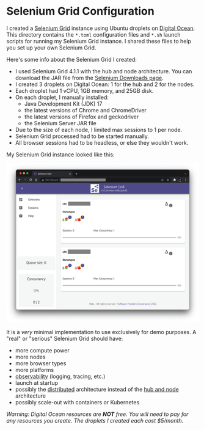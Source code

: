 # Selenium Grid Configuration

I created a [Selenium Grid](https://www.selenium.dev/documentation/grid/)
instance using Ubuntu droplets on [Digital Ocean](https://www.digitalocean.com/).
This directory contains the `*.toml` configuration files
and `*.sh` launch scripts for running my Selenium Grid instance.
I shared these files to help you set up your own Selenium Grid.

Here's some info about the Selenium Grid I created:

* I used Selenium Grid 4.1.1 with the hub and node architecture.
  You can download the JAR file from the [Selenium Downloads page](https://www.selenium.dev/downloads/). 
* I created 3 droplets on Digital Ocean:
  1 for the hub and 2 for the nodes.
* Each droplet had 1 vCPU, 1GB memory, and 25GB disk.
* On each droplet, I manually installed:
  * Java Development Kit (JDK) 17
  * the latest versions of Chrome and ChromeDriver
  * the latest versions of Firefox and geckodriver
  * the Selenium Server JAR file
* Due to the size of each node, I limited max sessions to 1 per node.
* Selenium Grid processed had to be started manually.
* All browser sessions had to be headless, or else they wouldn't work.


My Selenium Grid instance looked like this:

![My Selenium Grid instance](segrid_screenshot.png)


It is a *very* minimal implementation to use exclusively for demo purposes.
A "real" or "serious" Selenium Grid should have:

* more compute power
* more nodes
* more browser types
* more platforms
* [observability](https://www.selenium.dev/documentation/grid/advanced_features/observability/)
  (logging, tracing, etc.)
* launch at startup
* possibly the [distributed](https://www.selenium.dev/documentation/grid/getting_started/#distributed) architecture
  instead of the [hub and node](https://www.selenium.dev/documentation/grid/getting_started/#hub-and-nodes) architecture
* possibly scale-out with containers or Kubernetes

*Warning: Digital Ocean resources are **NOT** free.
You will need to pay for any resources you create.
The droplets I created each cost $5/month.*

